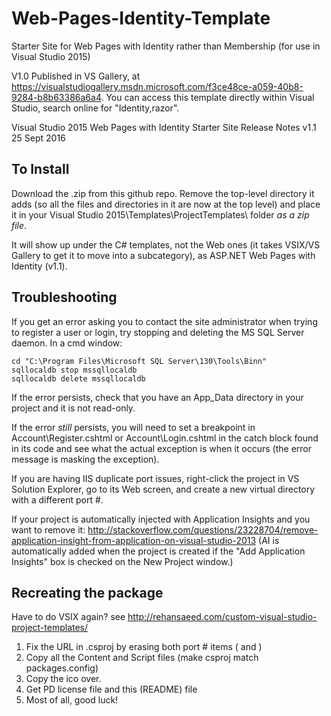 # Web-Pages-Identity-Template

Starter Site for Web Pages with Identity rather than Membership (for use in Visual Studio 2015)

V1.0 Published in VS Gallery, at https://visualstudiogallery.msdn.microsoft.com/f3ce48ce-a059-40b8-9284-b8b63386a6a4. You can access this template directly within Visual Studio, search online for "Identity,razor".

Visual Studio 2015 Web Pages with Identity Starter Site Release Notes v1.1
25 Sept 2016

## To Install
Download the .zip from this github repo. Remove the top-level directory it adds (so all the files and directories in it are now at the top level) and place it in your Visual Studio 2015\Templates\ProjectTemplates\ folder *as a zip file*.

It will show up under the C# templates, not the Web ones (it takes VSIX/VS Gallery to get it to move into a subcategory), as
ASP.NET Web Pages with Identity (v1.1).


## Troubleshooting

If you get an error asking you to contact the site administrator when trying to register a user or login,
try stopping and deleting the MS SQL Server daemon. In a cmd window:

    cd "C:\Program Files\Microsoft SQL Server\130\Tools\Binn"
    sqllocaldb stop mssqllocaldb
    sqllocaldb delete mssqllocaldb

If the error persists, check that you have an App_Data directory in your project and it is not read-only.

If the error _still_ persists, you will need to set a breakpoint in Account\Register.cshtml or Account\Login.cshtml
in the catch block found in its code and see what the actual exception is when it occurs (the error message is masking the exception).

If you are having IIS duplicate port issues, right-click the project in VS Solution Explorer,
go to its Web screen, and create a new virtual directory with a different port #.

If your project is automatically injected with Application Insights and you want to remove it:
http://stackoverflow.com/questions/23228704/remove-application-insight-from-application-on-visual-studio-2013 (AI is automatically added when the project is created if the "Add Application Insights" box is checked on the New Project window.)

## Recreating the package

Have to do VSIX again? see http://rehansaeed.com/custom-visual-studio-project-templates/

1. Fix the URL in .csproj by erasing both port # items (<IISUrl> and <DevelopmentServerPort>)
2. Copy all the Content and Script files (make csproj match packages.config)
3. Copy the ico over.
4. Get PD license file and this (README) file
5. Most of all, good luck!
